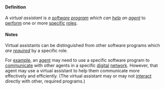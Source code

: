 #### Definition

A *virtual assistant* is *a [software](https://github.com/gcassel/Modular-Organization-Terminology/blob/master/terms/software.md) [program](https://github.com/gcassel/Modular-Organization-Terminology/blob/master/terms/program.md) which can [help](https://github.com/gcassel/Modular-Organization-Terminology/blob/master/terms/facilitate.md) an [agent](https://github.com/gcassel/Modular-Organization-Terminology/blob/master/terms/agent.md)* to [perform](https://github.com/gcassel/Modular-Organization-Terminology/blob/master/terms/perform.md) one or more [specific](https://github.com/gcassel/Modular-Organization-Terminology/blob/master/terms/specific.md) [roles](https://github.com/gcassel/Modular-Organization-Terminology/blob/master/terms/role.md).  

#### Notes

Virtual assistants can be distinguished from other software programs which *are [required](https://github.com/gcassel/Modular-Organization-Terminology/blob/master/terms/require.md)* by a specific role.   

For [example](https://github.com/gcassel/Modular-Organization-Terminology/blob/master/terms/example.md), an [agent](https://github.com/gcassel/Modular-Organization-Terminology/blob/master/terms/agent.md) may need to use a specific software program to [communicate](https://github.com/gcassel/Modular-Organization-Terminology/blob/master/terms/communication.md) with other agents in a specific [digital](https://github.com/gcassel/Modular-Organization-Terminology/blob/master/terms/digital.md) [network](https://github.com/gcassel/Modular-Organization-Terminology/blob/master/terms/network.md).   However, that agent may use a virtual assistant to help them communicate more effectively and efficiently.   (The virtual assistant may or may not [interact](https://github.com/gcassel/Modular-Organization-Terminology/blob/master/terms/interact.md) directly with other, required programs.)  
